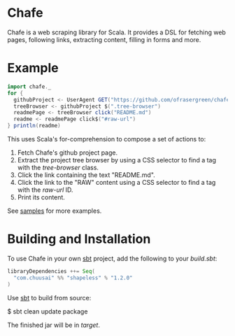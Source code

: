 Chafe
=====

Chafe is a web scraping library for Scala. It provides a DSL for fetching web
pages, following links, extracting content, filling in forms and more.

Example
=======

```scala
import chafe._
for {
  githubProject <- UserAgent GET("https://github.com/ofrasergreen/chafe")
  treeBrowser <- githubProject $(".tree-browser")
  readmePage <- treeBrowser click("README.md")
  readme <- readmePage click$("#raw-url")
} println(readme)
```

This uses Scala's for-comprehension to compose a set of actions to:

1. Fetch Chafe's github project page.
1. Extract the project tree browser by using a CSS selector to find a tag with
   the *tree-browser* class.
1. Click the link containing the text "README.md".
1. Click the link to the "RAW" content using a CSS selector to find a tag
   with the *raw-url* ID.
1. Print its content.

See [samples](chafe/tree/master/samples) for more examples.

Building and Installation
=========================

To use Chafe in your own [sbt]("https://github.com/harrah/xsbt") project, add
the following to your *build.sbt*:

```scala
libraryDependencies ++= Seq(
  "com.chuusai" %% "shapeless" % "1.2.0"
)
```

Use [sbt]("https://github.com/harrah/xsbt") to build from source:

  $ sbt clean update package

The finished jar will be in *target*.


